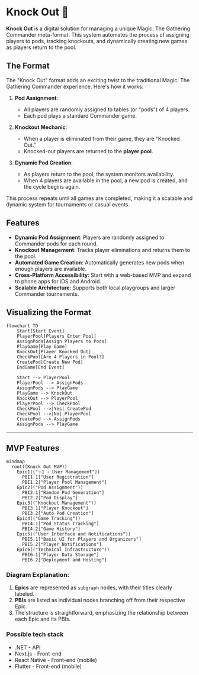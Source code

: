 # Knock Out 🤜

**Knock Out** is a digital solution for managing a unique Magic: The Gathering Commander meta-format. This system automates the process of assigning players to pods, tracking knockouts, and dynamically creating new games as players return to the pool.

## The Format

The "Knock Out" format adds an exciting twist to the traditional Magic: The Gathering Commander experience. Here's how it works:

1. **Pod Assignment**:
   - All players are randomly assigned to tables (or "pods") of 4 players.
   - Each pod plays a standard Commander game.

2. **Knockout Mechanic**:
   - When a player is eliminated from their game, they are "Knocked Out."
   - Knocked-out players are returned to the **player pool**.

3. **Dynamic Pod Creation**:
   - As players return to the pool, the system monitors availability.
   - When 4 players are available in the pool, a new pod is created, and the cycle begins again.

This process repeats until all games are completed, making it a scalable and dynamic system for tournaments or casual events.

## Features
- **Dynamic Pod Assignment**: Players are randomly assigned to Commander pods for each round.
- **Knockout Management**: Tracks player eliminations and returns them to the pool.
- **Automated Game Creation**: Automatically generates new pods when enough players are available.
- **Cross-Platform Accessibility**: Start with a web-based MVP and expand to phone apps for iOS and Android.
- **Scalable Architecture**: Supports both local playgroups and larger Commander tournaments.

## Visualizing the Format

```mermaid
flowchart TD
    Start[Start Event]
    PlayerPool[Players Enter Pool]
    AssignPods[Assign Players to Pods]
    PlayGame[Play Game]
    KnockOut[Player Knocked Out]
    CheckPool[Are 4 Players in Pool?]
    CreatePod[Create New Pod]
    EndGame[End Event]

    Start --> PlayerPool
    PlayerPool --> AssignPods
    AssignPods --> PlayGame
    PlayGame --> KnockOut
    KnockOut --> PlayerPool
    PlayerPool --> CheckPool
    CheckPool -->|Yes| CreatePod
    CheckPool -->|No| PlayerPool
    CreatePod --> AssignPods
    AssignPods --> PlayGame
```

---

## MVP Features

```mermaid
mindmap
  root((Knock Out MVP))
    Epic1(("✨1 - User Management"))
      PBI1.1["User Registration"]
      PBI1.2["Player Pool Management"]
    Epic2(("Pod Assignment"))
      PBI2.1["Random Pod Generation"]
      PBI2.2["Pod Display"]
    Epic3(("Knockout Management"))
      PBI3.1["Player Knockout"]
      PBI3.2["Auto Pod Creation"]
    Epic4(("Game Tracking"))
      PBI4.1["Pod Status Tracking"]
      PBI4.2["Game History"]
    Epic5(("User Interface and Notifications"))
      PBI5.1["Basic UI for Players and Organizers"]
      PBI5.2["Player Notifications"]
    Epic6(("Technical Infrastructure"))
      PBI6.1["Player Data Storage"]
      PBI6.2["Deployment and Hosting"]
```

### Diagram Explanation:
1. **Epics** are represented as `subgraph` nodes, with their titles clearly labeled.
2. **PBIs** are listed as individual nodes branching off from their respective Epic.
3. The structure is straightforward, emphasizing the relationship between each Epic and its PBIs.

### Possible tech stack

- .NET - API
- Next.js - Front-end
- React Native - Front-end (mobile)
- Flutter - Front-end (mobile)
